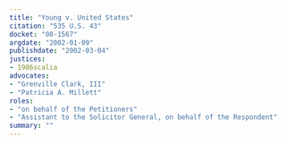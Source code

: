 ```yaml
---
title: "Young v. United States"
citation: "535 U.S. 43"
docket: "00-1567"
argdate: "2002-01-09"
publishdate: "2002-03-04"
justices:
- 1986scalia
advocates:
- "Grenville Clark, III"
- "Patricia A. Millett"
roles:
- "on behalf of the Petitioners"
- "Assistant to the Solicitor General, on behalf of the Respondent"
summary: ""
---
```


